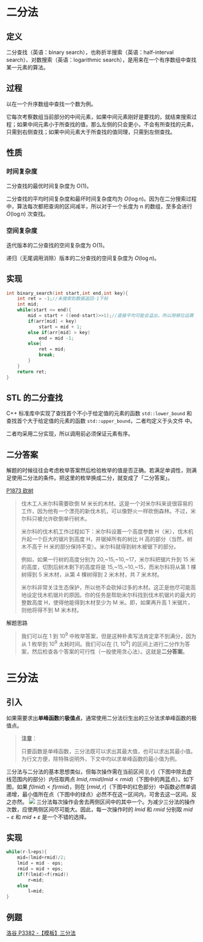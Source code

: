 # 二分法

## 定义

二分查找（英语：binary search），也称折半搜索（英语：half-interval search）、对数搜索（英语：logarithmic search），是用来在一个有序数组中查找某一元素的算法。

## 过程

以在一个升序数组中查找一个数为例。

它每次考察数组当前部分的中间元素，如果中间元素刚好是要找的，就结束搜索过程；如果中间元素小于所查找的值，那么左侧的只会更小，不会有所查找的元素，只需到右侧查找；如果中间元素大于所查找的值同理，只需到左侧查找。

## 性质

### 时间复杂度

二分查找的最优时间复杂度为 O(1)。

二分查找的平均时间复杂度和最坏时间复杂度均为 $O(\log n)$。因为在二分搜索过程中，算法每次都把查询的区间减半，所以对于一个长度为 n 的数组，至多会进行 $O(\log n)$ 次查找。

### 空间复杂度

迭代版本的二分查找的空间复杂度为 O(1)。

递归（无尾调用消除）版本的二分查找的空间复杂度为 $O(\log n)$。

## 实现

```cpp
int binary_search(int start,int end,int key){
    int ret = -1;//未搜索到数据返回-1下标
    int mid;
    while(start <= end){
        mid = start + ((end-start)>>1);//直接平均可能会溢出，所以用移位运算
        if(arr[mid] < key)
            start = mid + 1;
        else if(arr[mid] > key)
            end = mid -1;
        else{
            ret = mid;
            break;
        }
    }
    return ret;
}
```

## STL 的二分查找

C++ 标准库中实现了查找首个不小于给定值的元素的函数 `std::lower_bound` 和查找首个大于给定值的元素的函数 `std::upper_bound`，二者均定义于头文件 <algorithm> 中。

二者均采用二分实现，所以调用前必须保证元素有序。

## 二分答案

解题的时候往往会考虑枚举答案然后检验枚举的值是否正确。若满足单调性，则满足使用二分法的条件。把这里的枚举换成二分，就变成了「二分答案」。

[P1873 砍树](https://www.luogu.com.cn/problem/P1873)

> 伐木工人米尔科需要砍倒 M 米长的木材。这是一个对米尔科来说很容易的工作，因为他有一个漂亮的新伐木机，可以像野火一样砍倒森林。不过，米尔科只被允许砍倒单行树木。
>
> 米尔科的伐木机工作过程如下：米尔科设置一个高度参数 H（米），伐木机升起一个巨大的锯片到高度 H，并锯掉所有的树比 H 高的部分（当然，树木不高于 H 米的部分保持不变）。米尔科就得到树木被锯下的部分。
>
> 例如，如果一行树的高度分别为 20,~15,~10,~17，米尔科把锯片升到 15 米的高度，切割后树木剩下的高度将是 15,~15,~10,~15，而米尔科将从第 1 棵树得到 5 米木材，从第 4 棵树得到 2 米木材，共 7 米木材。
>
> 米尔科非常关注生态保护，所以他不会砍掉过多的木材。这正是他尽可能高地设定伐木机锯片的原因。你的任务是帮助米尔科找到伐木机锯片的最大的整数高度 H，使得他能得到木材至少为 M 米。即，如果再升高 1 米锯片，则他将得不到 M 米木材。

解题思路

> 我们可以在 1 到 $10^9$ 中枚举答案，但是这种朴素写法肯定拿不到满分，因为从 1 枚举到 $10^9$ 太耗时间。我们可以在 $[1,~10^9]$ 的区间上进行二分作为答案，然后检查各个答案的可行性（一般使用贪心法）。这就是**二分答案**。

# 三分法

## 引入

如果需要求出**单峰函数**的**极值点**，通常使用二分法衍生出的三分法求单峰函数的极值点。

> **注意**：
>
> 只要函数是单峰函数，三分法既可以求出其最大值，也可以求出其最小值。为行文方便，除特殊说明外，下文中均以求单峰函数的最小值为例。

三分法与二分法的基本思想类似，但每次操作需在当前区间 $[l,r]$（下图中除去虚线范围内的部分）内任取两点 $lmid,rmid(lmid < rmid)$（下图中的两蓝点）。如下图，如果 $f(lmid)<f(rmid)$，则在 $[rmid,r]$（下图中的红色部分）中函数必然单调递增，最小值所在点（下图中的绿点）必然不在这一区间内，可舍去这一区间。反之亦然。
![](http://oi-wiki.com/basic/images/binary1.svg)
三分法每次操作会舍去两侧区间中的其中一个。为减少三分法的操作次数，应使两侧区间尽可能大。因此，每一次操作时的 $lmid$ 和 $rmid$ 分别取 $mid-\varepsilon$ 和 $mid+\varepsilon$ 是一个不错的选择。

## 实现

```cpp
while(r-l>eps){
    mid=(lmid+rmid)/2;
    lmid = mid - eps;
    rmid = mid + eps;
    if(f(lmid)<f(rmid))
        r=mid;
    else
        l=mid;
}
```

## 例题

[洛谷 P3382 -【模板】三分法](https://www.luogu.com.cn/problem/P3382)
